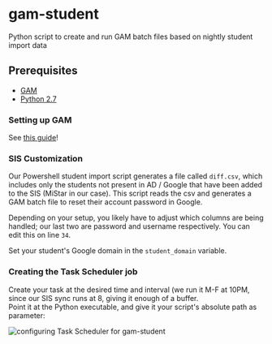# gam-student
Python script to create and run GAM batch files based on nightly student import data

## Prerequisites
- [GAM](https://github.com/jay0lee/GAM/wiki)
- [Python 2.7](https://www.python.org/downloads/)


### Setting up GAM
See [this guide](https://github.com/jay0lee/GAM/wiki#running-gam-for-the-first-time)!

### SIS Customization
Our Powershell student import script generates a file called `diff.csv`, which includes only the students not present in AD / Google that have been added to the SIS (MiStar in our case). This script reads the csv and generates a GAM batch file to reset their account password in Google.

Depending on your setup, you likely have to adjust which columns are being handled; our last two are password and username respectively.
You can edit this on line `34`.

Set your student's Google domain in the `student_domain` variable.

### Creating the Task Scheduler job
Create your task at the desired time and interval (we run it M-F at 10PM, since our SIS sync runs at 8, giving it enough of a buffer.  
Point it at the Python executable, and give it your script's absolute path as parameter:

![configuring Task Scheduler for gam-student](https://i.imgur.com/Z41dL2W.jpg)







